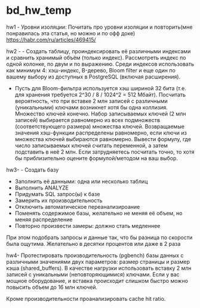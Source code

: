 # bd_hw_temp

hw1 - Уровни изоляции:
Почитать про уровни изоляции и повторить(мне понравилась эта статья, но можно и по офф
доке) https://habr.com/ru/articles/469415/

hw2 - - Создать таблицу, проиндексировать её различными индексами и сравнить хранимый объём (только индекс). Рассмотреть индекс по одной колонке, по двум и по выражению. Среди индексов использовать как минимум 4: хэш-индекс, B-дерево, Bloom filter и еще один по вашему выбору из доступных в PostgreSQL (включая расширения).
- Пусть для Bloom-фильтра используется хэш шириной 32 бита (т.е. для хранения требуется 2^30 / 8 / 1024^2 = 512 Мбайт). Посчитать вероятность, что при вставке 2 млн записей с различными (уникальными) ключами возникнет хотя бы одна коллизия. Множество ключей конечно. Набор записываемых ключей (2 млн записей) выбирается равномерно из всех подмножеств (соответствующего размера) множества ключей. Возвращаемые значения хэш-функции распределены равномерно, если ключи из множества ключей выбираются равномерно. Вывести формулу, где число записываемых ключей считать переменной, а затем подставить в неё 2 млн. Если затрудняетесь посчитать точно, то хотя бы приблизительно оцените формулой/методом на ваш выбор.

hw3- - Создать базу
- Заполнить её данными: одна или несколько таблиц
- Выполнить ANALYZE
- Придумать SQL запрос(ы) к базе
- Замерить их производительность
- Отключить автоматическое переанализироание
- Поменять содержимое базы, желательно не меняя её объем, но меняя распределение
- Повторно произвести замеры: должно стать медленнее

При этом подобрать запросы и данные так, что бы разница по скорости была ощутима. Желательно в десятки процентов или даже в 2 раза

hw4- Протестировать производительность (pgbench) базы данных с различными значениями двух параметров: размер страницы и размер кэша (shared_buffers). В качестве нагрузки использовать вставку 2 млн записей с уникальными (неповторяющимися) ключами. Если у вас мощное оборудование, и вставка происходит слишком быстро можно повысить объем до 16 млн ключей.

Кроме производительности проанализировать cache hit ratio.
